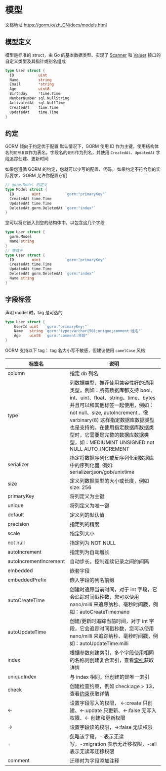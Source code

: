 # 模型
文档地址  https://gorm.io/zh_CN/docs/models.html
## 模型定义
模型是标准的 struct，由 Go 的基本数据类型、实现了 [Scanner](https://pkg.go.dev/database/sql#Scanner) 和 [Valuer](https://pkg.go.dev/database/sql/driver#Valuer) 接口的自定义类型及其指针或别名组成

```go
type User struct {
  ID           uint
  Name         string
  Email        *string
  Age          uint8
  Birthday     *time.Time
  MemberNumber sql.NullString
  ActivatedAt  sql.NullTime
  CreatedAt    time.Time
  UpdatedAt    time.Time
}
```
## 约定
GORM 倾向于约定优于配置 默认情况下，GORM 使用 ID 作为主键，使用结构体名的`蛇形复数`作为表名，字段名的`蛇形`作为列名，并使用 `CreatedAt`、`UpdatedAt` 字段追踪创建、更新时间

如果您遵循 GORM 的约定，您就可以少写的配置、代码。 如果约定不符合您的实际要求，GORM 允许你配置它们
```go
// gorm.Model 的定义
type Model struct {
  ID        uint           `gorm:"primaryKey"`
  CreatedAt time.Time
  UpdatedAt time.Time
  DeletedAt gorm.DeletedAt `gorm:"index"`
}
```
您可以将它嵌入到您的结构体中，以包含这几个字段
```go
type User struct {
  gorm.Model
  Name string
}
// 等效于
type User struct {
  ID        uint           `gorm:"primaryKey"`
  CreatedAt time.Time
  UpdatedAt time.Time
  DeletedAt gorm.DeletedAt `gorm:"index"`
  Name string
}
```
## 字段标签
声明 model 时，tag 是可选的

```GO
type User struct {
	UserId uint   `gorm:"primaryKey;"`
	Name   string `gorm:"type:varchar(50);unique;comment:姓名"`
	Age    uint8  `gorm:"comment:年龄"`
}
```
GORM 支持以下 tag： tag 名大小写不敏感，但建议使用 `camelCase` 风格

| 标签名	| 说明 |
| -| - |
| column |	指定 db 列名
| type |	列数据类型，推荐使用兼容性好的通用类型，例如：所有数据库都支持 bool、int、uint、float、string、time、bytes 并且可以和其他标签一起使用，例如：not null、size, autoIncrement… 像 varbinary(8) 这样指定数据库数据类型也是支持的。在使用指定数据库数据类型时，它需要是完整的数据库数据类型，如：MEDIUMINT UNSIGNED not NULL AUTO_INCREMENT |
| serializer |	指定将数据序列化或反序列化到数据库中的序列化器, 例如: serializer:json/gob/unixtime |
| size |	定义列数据类型的大小或长度，例如 size: 256 |
|primaryKey|	将列定义为主键 |
|unique	| 将列定义为唯一键 |
|default|	定义列的默认值 |
|precision|	指定列的精度 |
|scale	| 指定列大小 |
|not null|	指定列为 NOT NULL |
|autoIncrement|	指定列为自动增长 |
|autoIncrementIncrement |	自动步长，控制连续记录之间的间隔 |
|embedded |	嵌套字段 |
|embeddedPrefix|	嵌入字段的列名前缀 |
|autoCreateTime	| 创建时追踪当前时间，对于 int 字段，它会追踪时间戳秒数，您可以使用 nano/milli 来追踪纳秒、毫秒时间戳，例如：autoCreateTime:nano |
|autoUpdateTime	|创建/更新时追踪当前时间，对于 int 字段，它会追踪时间戳秒数，您可以使用 nano/milli 来追踪纳秒、毫秒时间戳，例如：autoUpdateTime:milli |
| index	|根据参数创建索引，多个字段使用相同的名称则创建复合索引，查看[索引](https://gorm.io/zh_CN/docs/indexes.html)获取详情
| uniqueIndex	|与 index 相同，但创建的是唯一索引 |
| check	|创建检查约束，例如 check:age > 13，查看[约束](https://gorm.io/zh_CN/docs/constraints.html)获取详情 |
| <-	|设置字段写入的权限， <-:create 只创建、<-:update 只更新、<-:false 无写入权限、<- 创建和更新权限 |
| ->	| 设置字段读的权限，->:false 无读权限 |
| - |	忽略该字段，- 表示无读写，-:migration 表示无迁移权限，-:all 表示无读写迁移权限 |
| comment |	迁移时为字段添加注释 |
